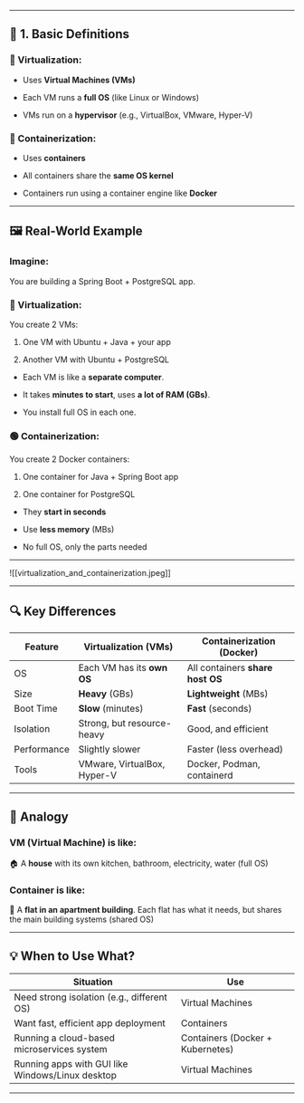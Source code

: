 
---


## 🧱 1. Basic Definitions

### 🔷 Virtualization:

- Uses **Virtual Machines (VMs)**
    
- Each VM runs a **full OS** (like Linux or Windows)
    
- VMs run on a **hypervisor** (e.g., VirtualBox, VMware, Hyper-V)
    

### 🔷 Containerization:

- Uses **containers**
    
- All containers share the **same OS kernel**
    
- Containers run using a container engine like **Docker**
    

---

## 🖼 Real-World Example

### Imagine:

You are building a Spring Boot + PostgreSQL app.

### 🔴 Virtualization:

You create 2 VMs:

1. One VM with Ubuntu + Java + your app
    
2. Another VM with Ubuntu + PostgreSQL
    

- Each VM is like a **separate computer**.
    
- It takes **minutes to start**, uses **a lot of RAM (GBs)**.
    
- You install full OS in each one.
    

### 🟢 Containerization:

You create 2 Docker containers:

1. One container for Java + Spring Boot app
    
2. One container for PostgreSQL
    

- They **start in seconds**
    
- Use **less memory** (MBs)
    
- No full OS, only the parts needed
    

---
![[virtualization_and_containerization.jpeg]]


---

## 🔍 Key Differences

| Feature     | Virtualization (VMs)        | Containerization (Docker)        |
| ----------- | --------------------------- | -------------------------------- |
| OS          | Each VM has its **own OS**  | All containers **share host OS** |
| Size        | **Heavy** (GBs)             | **Lightweight** (MBs)            |
| Boot Time   | **Slow** (minutes)          | **Fast** (seconds)               |
| Isolation   | Strong, but resource-heavy  | Good, and efficient              |
| Performance | Slightly slower             | Faster (less overhead)           |
| Tools       | VMware, VirtualBox, Hyper-V | Docker, Podman, containerd       |

---

## 🧠 Analogy

### VM (Virtual Machine) is like:

🏠 A **house** with its own kitchen, bathroom, electricity, water (full OS)

### Container is like:

🏢 A **flat in an apartment building**. Each flat has what it needs, but shares the main building systems (shared OS)

---

## 💡 When to Use What?

| Situation                                        | Use                              |
| ------------------------------------------------ | -------------------------------- |
| Need strong isolation (e.g., different OS)       | Virtual Machines                 |
| Want fast, efficient app deployment              | Containers                       |
| Running a cloud-based microservices system       | Containers (Docker + Kubernetes) |
| Running apps with GUI like Windows/Linux desktop | Virtual Machines                 |

---

